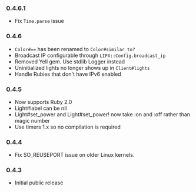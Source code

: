 ### 0.4.6.1

- Fix `Time.parse` issue

### 0.4.6

- `Color#==` has been renamed to `Color#similar_to?`
- Broadcast IP configurable through `LIFX::Config.broadcast_ip`
- Removed Yell gem. Use stdlib Logger instead
- Uninitialized lights no longer shows up in `Client#lights`
- Handle Rubies that don't have IPv6 enabled

### 0.4.5

- Now supports Ruby 2.0
- Light#label can be nil
- Light#set_power and Light#set_power! now take :on and :off rather than magic number
- Use timers 1.x so no compilation is required

### 0.4.4

- Fix SO_REUSEPORT issue on older Linux kernels.

### 0.4.3

- Initial public release
